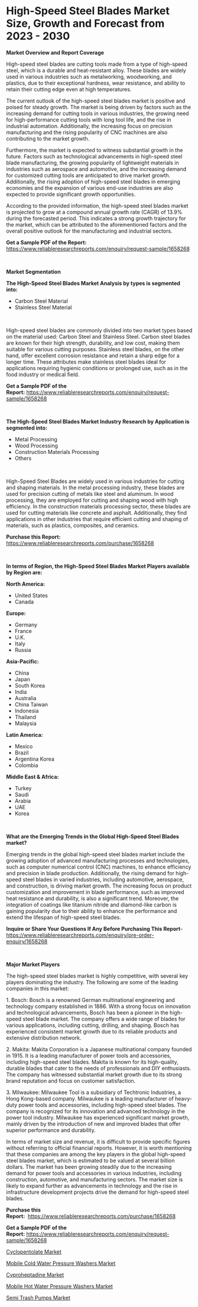<p><h1>High-Speed Steel Blades Market Size, Growth and Forecast from 2023 - 2030</h1></p><p><strong>Market Overview and Report Coverage</strong></p>
<p><p>High-speed steel blades are cutting tools made from a type of high-speed steel, which is a durable and heat-resistant alloy. These blades are widely used in various industries such as metalworking, woodworking, and plastics, due to their exceptional hardness, wear resistance, and ability to retain their cutting edge even at high temperatures.</p><p>The current outlook of the high-speed steel blades market is positive and poised for steady growth. The market is being driven by factors such as the increasing demand for cutting tools in various industries, the growing need for high-performance cutting tools with long tool life, and the rise in industrial automation. Additionally, the increasing focus on precision manufacturing and the rising popularity of CNC machines are also contributing to the market growth.</p><p>Furthermore, the market is expected to witness substantial growth in the future. Factors such as technological advancements in high-speed steel blade manufacturing, the growing popularity of lightweight materials in industries such as aerospace and automotive, and the increasing demand for customized cutting tools are anticipated to drive market growth. Additionally, the rising adoption of high-speed steel blades in emerging economies and the expansion of various end-use industries are also expected to provide significant growth opportunities.</p><p>According to the provided information, the high-speed steel blades market is projected to grow at a compound annual growth rate (CAGR) of 13.9% during the forecasted period. This indicates a strong growth trajectory for the market, which can be attributed to the aforementioned factors and the overall positive outlook for the manufacturing and industrial sectors.</p></p>
<p><strong>Get a Sample PDF of the Report:</strong> <a href="https://www.reliableresearchreports.com/enquiry/request-sample/1658268">https://www.reliableresearchreports.com/enquiry/request-sample/1658268</a></p>
<p>&nbsp;</p>
<p><strong>Market Segmentation</strong></p>
<p><strong>The High-Speed Steel Blades Market Analysis by types is segmented into:</strong></p>
<p><ul><li>Carbon Steel Material</li><li>Stainless Steel Material</li></ul></p>
<p>&nbsp;</p>
<p><p>High-speed steel blades are commonly divided into two market types based on the material used: Carbon Steel and Stainless Steel. Carbon steel blades are known for their high strength, durability, and low cost, making them suitable for various cutting purposes. Stainless steel blades, on the other hand, offer excellent corrosion resistance and retain a sharp edge for a longer time. These attributes make stainless steel blades ideal for applications requiring hygienic conditions or prolonged use, such as in the food industry or medical field.</p></p>
<p><strong>Get a Sample PDF of the Report:</strong>&nbsp;<a href="https://www.reliableresearchreports.com/enquiry/request-sample/1658268">https://www.reliableresearchreports.com/enquiry/request-sample/1658268</a></p>
<p>&nbsp;</p>
<p><strong>The High-Speed Steel Blades Market Industry Research by Application is segmented into:</strong></p>
<p><ul><li>Metal Processing</li><li>Wood Processing</li><li>Construction Materials Processing</li><li>Others</li></ul></p>
<p>&nbsp;</p>
<p><p>High-Speed Steel Blades are widely used in various industries for cutting and shaping materials. In the metal processing industry, these blades are used for precision cutting of metals like steel and aluminum. In wood processing, they are employed for cutting and shaping wood with high efficiency. In the construction materials processing sector, these blades are used for cutting materials like concrete and asphalt. Additionally, they find applications in other industries that require efficient cutting and shaping of materials, such as plastics, composites, and ceramics.</p></p>
<p><strong>Purchase this Report:</strong>&nbsp; <a href="https://www.reliableresearchreports.com/purchase/1658268">https://www.reliableresearchreports.com/purchase/1658268</a></p>
<p>&nbsp;</p>
<p><strong>In terms of Region, the High-Speed Steel Blades Market Players available by Region are:</strong></p>
<p>
    <p> <strong> North America: </strong>
        <ul>
            <li>United States</li>
            <li>Canada</li>
        </ul>
        </p> 
    <p> <strong> Europe: </strong>
        <ul>
            <li>Germany</li>
            <li>France</li>
            <li>U.K.</li>
            <li>Italy</li>
            <li>Russia</li>
        </ul>
        </p> 
    <p> <strong> Asia-Pacific: </strong>
        <ul>
            <li>China</li>
            <li>Japan</li>
            <li>South Korea</li>
            <li>India</li>
            <li>Australia</li>
            <li>China Taiwan</li>
            <li>Indonesia</li>
            <li>Thailand</li>
            <li>Malaysia</li>
        </ul>
        </p> 
    <p> <strong> Latin America: </strong>
        <ul>
            <li>Mexico</li>
            <li>Brazil</li>
            <li>Argentina Korea</li>
            <li>Colombia</li>
        </ul>
        </p> 
    <p> <strong> Middle East & Africa: </strong>
        <ul>
            <li>Turkey</li>
            <li>Saudi</li>
            <li>Arabia</li>
            <li>UAE</li>
            <li>Korea</li>
        </ul>
    </p>
    </p>
<p>&nbsp;</p>
<p><strong>What are the Emerging Trends in the Global High-Speed Steel Blades market?</strong></p>
<p><p>Emerging trends in the global high-speed steel blades market include the growing adoption of advanced manufacturing processes and technologies, such as computer numerical control (CNC) machines, to enhance efficiency and precision in blade production. Additionally, the rising demand for high-speed steel blades in varied industries, including automotive, aerospace, and construction, is driving market growth. The increasing focus on product customization and improvement in blade performance, such as improved heat resistance and durability, is also a significant trend. Moreover, the integration of coatings like titanium nitride and diamond-like carbon is gaining popularity due to their ability to enhance the performance and extend the lifespan of high-speed steel blades.</p></p>
<p><strong>Inquire or Share Your Questions If Any Before Purchasing This Report</strong>- <a href="https://www.reliableresearchreports.com/enquiry/pre-order-enquiry/1658268">https://www.reliableresearchreports.com/enquiry/pre-order-enquiry/1658268</a></p>
<p>&nbsp;</p>
<p><strong>Major Market Players</strong></p>
<p><p>The high-speed steel blades market is highly competitive, with several key players dominating the industry. The following are some of the leading companies in this market:</p><p>1. Bosch: Bosch is a renowned German multinational engineering and technology company established in 1886. With a strong focus on innovation and technological advancements, Bosch has been a pioneer in the high-speed steel blade market. The company offers a wide range of blades for various applications, including cutting, drilling, and shaping. Bosch has experienced consistent market growth due to its reliable products and extensive distribution network.</p><p>2. Makita: Makita Corporation is a Japanese multinational company founded in 1915. It is a leading manufacturer of power tools and accessories, including high-speed steel blades. Makita is known for its high-quality, durable blades that cater to the needs of professionals and DIY enthusiasts. The company has witnessed substantial market growth due to its strong brand reputation and focus on customer satisfaction.</p><p>3. Milwaukee: Milwaukee Tool is a subsidiary of Techtronic Industries, a Hong Kong-based company. Milwaukee is a leading manufacturer of heavy-duty power tools and accessories, including high-speed steel blades. The company is recognized for its innovation and advanced technology in the power tool industry. Milwaukee has experienced significant market growth, mainly driven by the introduction of new and improved blades that offer superior performance and durability.</p><p>In terms of market size and revenue, it is difficult to provide specific figures without referring to official financial reports. However, it is worth mentioning that these companies are among the key players in the global high-speed steel blades market, which is estimated to be valued at several billion dollars. The market has been growing steadily due to the increasing demand for power tools and accessories in various industries, including construction, automotive, and manufacturing sectors. The market size is likely to expand further as advancements in technology and the rise in infrastructure development projects drive the demand for high-speed steel blades.</p></p>
<p><strong>Purchase this Report:</strong>&nbsp;&nbsp;<a href="https://www.reliableresearchreports.com/purchase/1658268">https://www.reliableresearchreports.com/purchase/1658268</a></p>
<p></p>
<p><strong>Get a Sample PDF of the Report:</strong>&nbsp;<a href="https://www.reliableresearchreports.com/enquiry/request-sample/1658268">https://www.reliableresearchreports.com/enquiry/request-sample/1658268</a></p>
<p><p><a href="https://medium.com/@shanieprice69879/cyclopentolate-market-research-report-its-history-and-forecast-2023-to-2030-03bd69a73d34">Cyclopentolate Market</a></p><p><a href="https://www.linkedin.com/pulse/mobile-cold-water-pressure-washers-market-share-amp-new-trends-yfa8e/">Mobile Cold Water Pressure Washers Market</a></p><p><a href="https://medium.com/@lulukerluke/cyproheptadine-market-trends-and-market-analysis-forecasted-for-period-2023-2030-67253b18de08">Cyproheptadine Market</a></p><p><a href="https://www.linkedin.com/pulse/mobile-hot-water-pressure-washers-market-research-report-niw7e/">Mobile Hot Water Pressure Washers Market</a></p><p><a href="https://www.linkedin.com/pulse/decoding-semi-trash-pumps-market-deep-dive-latest-trends-segmentation-wdtfe/">Semi Trash Pumps Market</a></p></p>